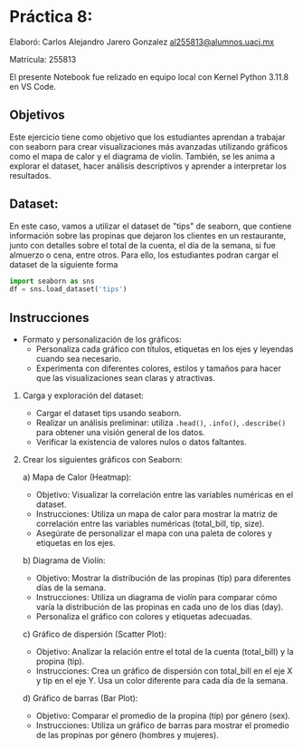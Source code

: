 # Práctica 8: 

Elaboró: Carlos Alejandro Jarero Gonzalez <al255813@alumnos.uacj.mx>

Matrícula: 255813

El presente Notebook fue relizado en equipo local con Kernel Python 3.11.8 en VS Code.

## Objetivos

Este ejercicio tiene como objetivo que los estudiantes aprendan a trabajar con seaborn para crear visualizaciones más avanzadas utilizando gráficos como el mapa de calor y el diagrama de violín. También, se les anima a explorar el dataset, hacer análisis descriptivos y aprender a interpretar los resultados.

## Dataset:
En este caso, vamos a utilizar el dataset de "tips" de seaborn, que contiene información sobre las propinas que dejaron los clientes en un restaurante, junto con detalles sobre el total de la cuenta, el día de la semana, si fue almuerzo o cena, entre otros. Para ello, los estudiantes podran cargar el dataset de la siguiente forma

```python
import seaborn as sns 
df = sns.load_dataset('tips')
```
## Instrucciones

- Formato y personalización de los gráficos:
    - Personaliza cada gráfico con títulos, etiquetas en los ejes y leyendas cuando sea necesario.
    - Experimenta con diferentes colores, estilos y tamaños para hacer que las visualizaciones sean claras y atractivas.

1. Carga y exploración del dataset:

    - Cargar el dataset tips usando seaborn.
    - Realizar un análisis preliminar: utiliza ```.head()```, ```.info()```, ```.describe()``` para obtener una visión general de los datos.
    - Verificar la existencia de valores nulos o datos faltantes.

2. Crear los siguientes gráficos con Seaborn:

    a) Mapa de Calor (Heatmap):

    - Objetivo: Visualizar la correlación entre las variables numéricas en el dataset.
    - Instrucciones: Utiliza un mapa de calor para mostrar la matriz de correlación entre las variables numéricas (total_bill, tip, size).
    - Asegúrate de personalizar el mapa con una paleta de colores y etiquetas en los ejes.

    b) Diagrama de Violín:

    - Objetivo: Mostrar la distribución de las propinas (tip) para diferentes días de la semana.
    - Instrucciones: Utiliza un diagrama de violín para comparar cómo varía la distribución de las propinas en cada uno de los días (day).
    - Personaliza el gráfico con colores y etiquetas adecuadas.

    c) Gráfico de dispersión (Scatter Plot):

    - Objetivo: Analizar la relación entre el total de la cuenta (total_bill) y la propina (tip).
    - Instrucciones: Crea un gráfico de dispersión con total_bill en el eje X y tip en el eje Y. Usa un color diferente para cada día de la semana.

    d) Gráfico de barras (Bar Plot):

    - Objetivo: Comparar el promedio de la propina (tip) por género (sex).
    - Instrucciones: Utiliza un gráfico de barras para mostrar el promedio de las propinas por género (hombres y mujeres).